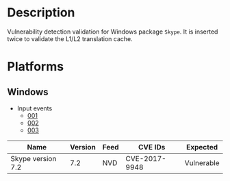 # Description

Vulnerability detection validation for Windows package `Skype`.
It is inserted twice to validate the L1/L2 translation cache.

# Platforms

## Windows

- Input events
    - [001](input_001.json)
    - [002](input_002.json)
    - [003](input_003.json)

| Name                | Version | Feed | CVE IDs        | Expected    |
|---------------------|---------|------|----------------|-------------|
| Skype version 7.2   | 7.2     | NVD  | CVE-2017-9948  | Vulnerable  |
